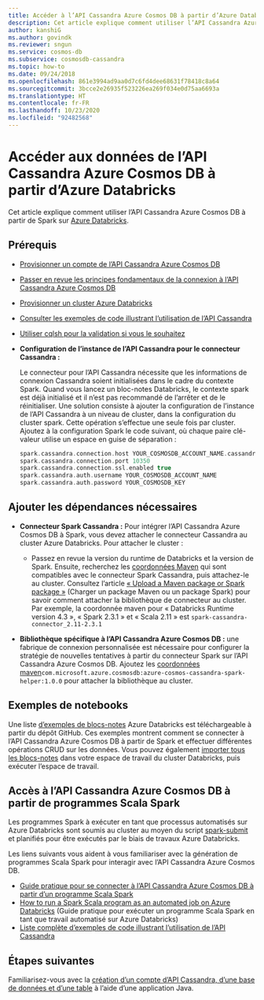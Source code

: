 ```yaml
---
title: Accéder à l’API Cassandra Azure Cosmos DB à partir d’Azure Databricks
description: Cet article explique comment utiliser l’API Cassandra Azure Cosmos DB à partir d’Azure Databricks.
author: kanshiG
ms.author: govindk
ms.reviewer: sngun
ms.service: cosmos-db
ms.subservice: cosmosdb-cassandra
ms.topic: how-to
ms.date: 09/24/2018
ms.openlocfilehash: 861e3994ad9aa0d7c6fd4dee68631f78418c8a64
ms.sourcegitcommit: 3bcce2e26935f523226ea269f034e0d75aa6693a
ms.translationtype: HT
ms.contentlocale: fr-FR
ms.lasthandoff: 10/23/2020
ms.locfileid: "92482568"
---
```

# <a name="access-azure-cosmos-db-cassandra-api-data-from-azure-databricks"></a>Accéder aux données de l’API Cassandra Azure Cosmos DB à partir d’Azure Databricks

Cet article explique comment utiliser l’API Cassandra Azure Cosmos DB à partir de Spark sur [Azure Databricks](/azure/databricks/scenarios/what-is-azure-databricks).

## <a name="prerequisites"></a>Prérequis

* [Provisionner un compte de l’API Cassandra Azure Cosmos DB](create-cassandra-dotnet.md#create-a-database-account)

* [Passer en revue les principes fondamentaux de la connexion à l’API Cassandra Azure Cosmos DB](cassandra-spark-generic.md)

* [Provisionner un cluster Azure Databricks](/azure/databricks/scenarios/quickstart-create-databricks-workspace-portal)

* [Consulter les exemples de code illustrant l’utilisation de l’API Cassandra](cassandra-spark-generic.md#next-steps)

* [Utiliser cqlsh pour la validation si vous le souhaitez](cassandra-spark-generic.md#connecting-to-azure-cosmos-db-cassandra-api-from-spark)

* **Configuration de l’instance de l’API Cassandra pour le connecteur Cassandra :**

  Le connecteur pour l’API Cassandra nécessite que les informations de connexion Cassandra soient initialisées dans le cadre du contexte Spark. Quand vous lancez un bloc-notes Databricks, le contexte spark est déjà initialisé et il n’est pas recommandé de l’arrêter et de le réinitialiser. Une solution consiste à ajouter la configuration de l’instance de l’API Cassandra à un niveau de cluster, dans la configuration du cluster spark. Cette opération s’effectue une seule fois par cluster. Ajoutez à la configuration Spark le code suivant, où chaque paire clé-valeur utilise un espace en guise de séparation :
 
  ```scala
  spark.cassandra.connection.host YOUR_COSMOSDB_ACCOUNT_NAME.cassandra.cosmosdb.azure.com
  spark.cassandra.connection.port 10350
  spark.cassandra.connection.ssl.enabled true
  spark.cassandra.auth.username YOUR_COSMOSDB_ACCOUNT_NAME
  spark.cassandra.auth.password YOUR_COSMOSDB_KEY
  ```

## <a name="add-the-required-dependencies"></a>Ajouter les dépendances nécessaires

* **Connecteur Spark Cassandra :** Pour intégrer l’API Cassandra Azure Cosmos DB à Spark, vous devez attacher le connecteur Cassandra au cluster Azure Databricks. Pour attacher le cluster :

  * Passez en revue la version du runtime de Databricks et la version de Spark. Ensuite, recherchez les [coordonnées Maven](https://mvnrepository.com/artifact/com.datastax.spark/spark-cassandra-connector) qui sont compatibles avec le connecteur Spark Cassandra, puis attachez-le au cluster. Consultez l’article [« Upload a Maven package or Spark package »](https://docs.databricks.com/user-guide/libraries.html) (Charger un package Maven ou un package Spark) pour savoir comment attacher la bibliothèque de connecteur au cluster. Par exemple, la coordonnée maven pour « Databricks Runtime version 4.3 », « Spark 2.3.1 » et « Scala 2.11 » est `spark-cassandra-connector_2.11-2.3.1`

* **Bibliothèque spécifique à l’API Cassandra Azure Cosmos DB :** une fabrique de connexion personnalisée est nécessaire pour configurer la stratégie de nouvelles tentatives à partir du connecteur Spark sur l’API Cassandra Azure Cosmos DB. Ajoutez les [coordonnées maven](https://search.maven.org/artifact/com.microsoft.azure.cosmosdb/azure-cosmos-cassandra-spark-helper/1.0.0/jar)`com.microsoft.azure.cosmosdb:azure-cosmos-cassandra-spark-helper:1.0.0` pour attacher la bibliothèque au cluster.

## <a name="sample-notebooks"></a>Exemples de notebooks

Une liste [d’exemples de blocs-notes](https://github.com/Azure-Samples/azure-cosmos-db-cassandra-api-spark-notebooks-databricks/tree/master/notebooks/scala) Azure Databricks est téléchargeable à partir du dépôt GitHub. Ces exemples montrent comment se connecter à l’API Cassandra Azure Cosmos DB à partir de Spark et effectuer différentes opérations CRUD sur les données. Vous pouvez également [importer tous les blocs-notes](https://github.com/Azure-Samples/azure-cosmos-db-cassandra-api-spark-notebooks-databricks/tree/master/dbc) dans votre espace de travail du cluster Databricks, puis exécuter l’espace de travail. 

## <a name="accessing-azure-cosmos-db-cassandra-api-from-spark-scala-programs"></a>Accès à l’API Cassandra Azure Cosmos DB à partir de programmes Scala Spark

Les programmes Spark à exécuter en tant que processus automatisés sur Azure Databricks sont soumis au cluster au moyen du script [spark-submit](https://spark.apache.org/docs/latest/submitting-applications.html) et planifiés pour être exécutés par le biais de travaux Azure Databricks.

Les liens suivants vous aident à vous familiariser avec la génération de programmes Scala Spark pour interagir avec l’API Cassandra Azure Cosmos DB.
* [Guide pratique pour se connecter à l’API Cassandra Azure Cosmos DB à partir d’un programme Scala Spark](https://github.com/Azure-Samples/azure-cosmos-db-cassandra-api-spark-connector-sample/blob/master/src/main/scala/com/microsoft/azure/cosmosdb/cassandra/SampleCosmosDBApp.scala)
* [How to run a Spark Scala program as an automated job on Azure Databricks](https://docs.azuredatabricks.net/user-guide/jobs.html) (Guide pratique pour exécuter un programme Scala Spark en tant que travail automatisé sur Azure Databricks)
* [Liste complète d’exemples de code illustrant l’utilisation de l’API Cassandra](cassandra-spark-generic.md#next-steps)

## <a name="next-steps"></a>Étapes suivantes

Familiarisez-vous avec la [création d’un compte d’API Cassandra, d’une base de données et d’une table](create-cassandra-api-account-java.md) à l’aide d’une application Java.